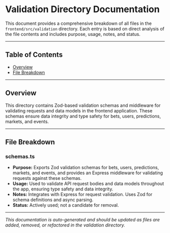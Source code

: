 # Validation Directory Documentation

This document provides a comprehensive breakdown of all files in the `frontend/src/validation` directory. Each entry is based on direct analysis of the file contents and includes purpose, usage, notes, and status.

---

## Table of Contents

- [Overview](#overview)
- [File Breakdown](#file-breakdown)

---

## Overview

This directory contains Zod-based validation schemas and middleware for validating requests and data models in the frontend application. These schemas ensure data integrity and type safety for bets, users, predictions, markets, and events.

---

## File Breakdown

### schemas.ts
- **Purpose:** Exports Zod validation schemas for bets, users, predictions, markets, and events, and provides an Express middleware for validating requests against these schemas.
- **Usage:** Used to validate API request bodies and data models throughout the app, ensuring type safety and data integrity.
- **Notes:** Integrates with Express for request validation. Uses Zod for schema definitions and async parsing.
- **Status:** Actively used; not a candidate for removal.

---

*This documentation is auto-generated and should be updated as files are added, removed, or refactored in the validation directory.*
